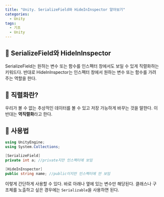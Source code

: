 ```yaml
---
title: "Unity. SerializeField와 HideInInspector 알아보기"
categories:
  - Unity
tags:
  - 기초
  - Unity
---
```


## 🌟 SerializeField와 HideInInspector 

SerializeField는 원하는 변수 또는 함수를 인스펙터 창에서도 보일 수 있게 직렬화하는 키워드다. 반대로 HideInInspector는 인스펙터 창에서 원하는 변수 또는 함수를 가려주는 역할을 한다.

## 🌟 직렬화란?

우리가 볼 수 없는 추상적인 데이터를 볼 수 있고 저장 가능하게 바꾸는 것을 말한다. 이 반대는 **역직렬화**라고 한다.

## 🌟 사용법

```c#
using UnityEngine;
using System.Collections;

[SerializeField]
private int a; //private지만 인스펙터에 보임

[HideInInspector]
public string name; //public이지만 인스펙터에 안 보임
```

이렇게 간단하게 사용할 수 있다. 바로 아래나 옆에 있는 변수만 해당된다. 클래스나 구조체를 노출하고 싶은 경우에는 `Serializable`을 사용하면 된다.